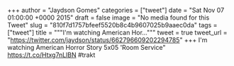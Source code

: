 
+++
author = "Jaydson Gomes"
categories = ["tweet"]
date = "Sat Nov 07 01:00:00 +0000 2015"
draft = false
image = "No media found for this Tweet"
slug = "810f7d1757bfeef5520b8c4b9607025b9aaec0da"
tags = ["tweet"]
title = """I'm watching American Hor..."""
tweet = true
tweet_url = "https://twitter.com/jaydson/status/662796609202294785"
+++
I'm watching American Horror Story 5x05 'Room Service" https://t.co/Htxg7nLlBN #trakt
